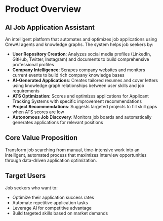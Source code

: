 # Product Overview

## AI Job Application Assistant

An intelligent platform that automates and optimizes job applications using CrewAI agents and knowledge graphs. The system helps job seekers by:

- **User Repository Creation**: Analyzes social media profiles (LinkedIn, GitHub, Twitter, Instagram) and documents to build comprehensive professional profiles
- **Company Intelligence**: Scrapes company websites and monitors current events to build rich company knowledge bases
- **AI-Generated Applications**: Creates tailored resumes and cover letters using knowledge graph relationships between user skills and job requirements
- **ATS Optimization**: Scores and optimizes applications for Applicant Tracking Systems with specific improvement recommendations
- **Project Recommendations**: Suggests targeted projects to fill skill gaps when ATS scores are low
- **Autonomous Job Discovery**: Monitors job boards and automatically generates applications for relevant positions

## Core Value Proposition

Transform job searching from manual, time-intensive work into an intelligent, automated process that maximizes interview opportunities through data-driven application optimization.

## Target Users

Job seekers who want to:
- Optimize their application success rates
- Automate repetitive application tasks  
- Leverage AI for competitive advantage
- Build targeted skills based on market demands